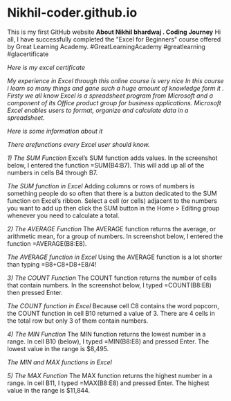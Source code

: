 # Nikhil-coder.github.io
This is my first GitHub website 
**About  Nikhil bhardwaj . Coding Journey**
Hi all, 
I have successfully completed the "Excel for Beginners" course offered by Great Learning Academy. 
 #GreatLearningAcademy #greatlearning #glacertificate
 
*Here is my excel certificate*


_My experience in Excel through 
this online course is very nice 
In this course i learn so many 
things and gane such a huge amount 
of knowledge form it . Firsty 
we all know Excel is a spreadsheet program from Microsoft and a component of its Office product group for business applications. Microsoft Excel enables users to format, organize and calculate data in a spreadsheet._

*Here is some information about it*

*There arefunctions every Excel user should know.*

*1) The SUM Function*
Excel’s SUM function adds values. In the screenshot below, I entered the function =SUM(B4:B7). This will add up all of the numbers in cells B4 through B7.

*The SUM function in Excel*
Adding columns or rows of numbers is something people do so often that there is a button dedicated to the SUM function on Excel’s ribbon. Select a cell (or cells) adjacent to the numbers you want to add up then click the SUM button in the Home > Editing group whenever you need to calculate a total.

*2) The AVERAGE Function*
The AVERAGE function returns the average, or arithmetic mean, for a group of numbers. In screenshot below, I entered the function =AVERAGE(B8:E8).

*The AVERAGE function in Excel*
Using the AVERAGE function is a lot shorter than typing =B8+C8+D8+E8/4!

*3) The COUNT Function*
The COUNT function returns the number of cells that contain numbers. In the screenshot below, I typed =COUNT(B8:E8) then pressed Enter.

*The COUNT function in Excel*
Because cell C8 contains the word popcorn, the COUNT function in cell B10 returned a value of 3. There are 4 cells in the total row but only 3 of them contain numbers.

*4) The MIN Function*
The MIN function returns the lowest number in a range. In cell B10 (below), I typed =MIN(B8:E8) and pressed Enter. The lowest value in the range is $8,495.

*The MIN and MAX functions in Excel*

*5) The MAX Function*
The MAX function returns the highest number in a range. In cell B11, I typed =MAX(B8:E8) and pressed Enter. The highest value in the range is $11,844.
